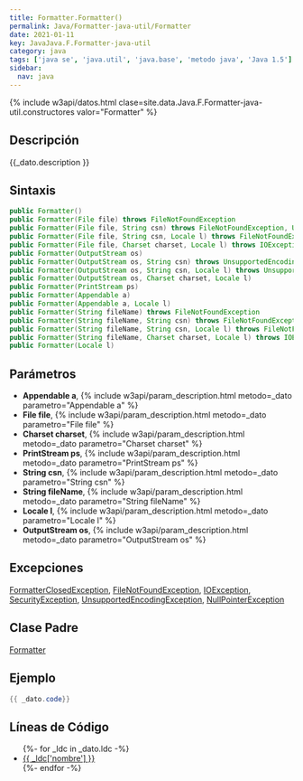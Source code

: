 ```yaml
---
title: Formatter.Formatter()
permalink: Java/Formatter-java-util/Formatter
date: 2021-01-11
key: JavaJava.F.Formatter-java-util
category: java
tags: ['java se', 'java.util', 'java.base', 'metodo java', 'Java 1.5']
sidebar: 
  nav: java
---
```


{% include w3api/datos.html clase=site.data.Java.F.Formatter-java-util.constructores valor="Formatter" %}

## Descripción
{{_dato.description }}

## Sintaxis
~~~java
public Formatter()
public Formatter(File file) throws FileNotFoundException
public Formatter(File file, String csn) throws FileNotFoundException, UnsupportedEncodingException
public Formatter(File file, String csn, Locale l) throws FileNotFoundException, UnsupportedEncodingException
public Formatter(File file, Charset charset, Locale l) throws IOException
public Formatter(OutputStream os)
public Formatter(OutputStream os, String csn) throws UnsupportedEncodingException
public Formatter(OutputStream os, String csn, Locale l) throws UnsupportedEncodingException
public Formatter(OutputStream os, Charset charset, Locale l)
public Formatter(PrintStream ps)
public Formatter(Appendable a)
public Formatter(Appendable a, Locale l)
public Formatter(String fileName) throws FileNotFoundException
public Formatter(String fileName, String csn) throws FileNotFoundException, UnsupportedEncodingException
public Formatter(String fileName, String csn, Locale l) throws FileNotFoundException, UnsupportedEncodingException
public Formatter(String fileName, Charset charset, Locale l) throws IOException
public Formatter(Locale l)
~~~

## Parámetros
* **Appendable a**,  {% include w3api/param_description.html metodo=_dato parametro="Appendable a" %}
* **File file**,  {% include w3api/param_description.html metodo=_dato parametro="File file" %}
* **Charset charset**,  {% include w3api/param_description.html metodo=_dato parametro="Charset charset" %}
* **PrintStream ps**,  {% include w3api/param_description.html metodo=_dato parametro="PrintStream ps" %}
* **String csn**,  {% include w3api/param_description.html metodo=_dato parametro="String csn" %}
* **String fileName**,  {% include w3api/param_description.html metodo=_dato parametro="String fileName" %}
* **Locale l**,  {% include w3api/param_description.html metodo=_dato parametro="Locale l" %}
* **OutputStream os**,  {% include w3api/param_description.html metodo=_dato parametro="OutputStream os" %}

## Excepciones
[FormatterClosedException](/Java/FormatterClosedException/), [FileNotFoundException](/Java/FileNotFoundException/), [IOException](/Java/IOException/), [SecurityException](/Java/SecurityException/), [UnsupportedEncodingException](/Java/UnsupportedEncodingException/), [NullPointerException](/Java/NullPointerException/)

## Clase Padre
[Formatter](/Java/Formatter-java-util/)

## Ejemplo
~~~java
{{ _dato.code}}
~~~

## Líneas de Código
<ul>
{%- for _ldc in _dato.ldc -%}
   <li>
       <a href="{{_ldc['url'] }}">{{ _ldc['nombre'] }}</a>
   </li>
{%- endfor -%}
</ul>
